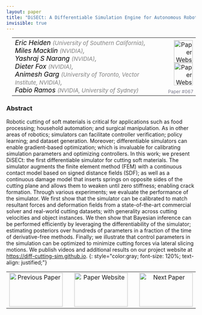 ```yaml
---
layout: paper
title: "DiSECt: A Differentiable Simulation Engine for Autonomous Robotic Cutting"
invisible: true
---
```

<table width = "95%" style="padding-left: 15px; margin-left: auto; margin-right: 10px;">
<tr><td style = "vertical-align: top; padding-right: 25px;" rowspan="2">
<span style="color:black; font-size: 110%;"><i>
Eric Heiden <span style="color:gray; font-size: 85%">(University of Southern California)</span><span style="color:gray; font-size: 100%">,</span><br>  Miles Macklin <span style="color:gray; font-size: 85%">(NVIDIA)</span><span style="color:gray; font-size: 100%">,</span><br>  Yashraj S Narang <span style="color:gray; font-size: 85%">(NVIDIA)</span><span style="color:gray; font-size: 100%">,</span><br>  Dieter Fox <span style="color:gray; font-size: 85%">(NVIDIA)</span><span style="color:gray; font-size: 100%">,</span><br>  Animesh Garg <span style="color:gray; font-size: 85%">(University of Toronto, Vector Institute, NVIDIA)</span><span style="color:gray; font-size: 100%">,</span><br>  Fabio Ramos <span style="color:gray; font-size: 85%">(NVIDIA, University of Sydney)</span>
</i></span>
</td>
<td style="text-align: right;"><a href="http://www.roboticsproceedings.org/rss17/p067.pdf"><img src="{{ site.baseurl }}/images/paper_link.png" alt="Paper Website" width = "50"  height = "60"/></a><br> <a href="https://diff-cutting-sim.github.io"><img src="{{ site.baseurl }}/images/website_link.png" alt="Paper Website" width = "50"  height = "60"/></a><br>    </td>
</tr>
<tr>
<td style="color:#777789; text-align:right; font-size: 75%; margin-right:10px;">Paper&nbsp;#067</td>
</tr>
</table>


### Abstract
Robotic cutting of soft materials is critical for applications such as food processing; household automation; and surgical manipulation. As in other areas of robotics; simulators can facilitate controller verification; policy learning; and dataset generation. Moreover; differentiable simulators can enable gradient-based optimization; which is invaluable for calibrating simulation parameters and optimizing controllers. In this work; we present DiSECt: the first differentiable simulator for cutting soft materials. The simulator augments the finite element method (FEM) with a continuous contact model based on signed distance fields (SDF); as well as a continuous damage model that inserts springs on opposite sides of the cutting plane and allows them to weaken until zero stiffness; enabling crack formation. Through various experiments; we evaluate the performance of the simulator. We first show that the simulator can be calibrated to match resultant forces and deformation fields from a state-of-the-art commercial solver and real-world cutting datasets; with generality across cutting velocities and object instances. We then show that Bayesian inference can be performed efficiently by leveraging the differentiability of the simulator; estimating posteriors over hundreds of parameters in a fraction of the time of derivative-free methods. Finally; we illustrate that control parameters in the simulation can be optimized to minimize cutting forces via lateral slicing motions. We publish videos and additional results on our project website at <a href="https://diff-cutting-sim.github.io">https://diff-cutting-sim.github.io</a>.
{: style="color:gray; font-size: 120%; text-align: justified;"}



<table width="100%">
 <tr>
    <td style="width: 30%; text-align: center;"><a href="{{ site.baseurl }}/program/papers/066/">
<img src="{{ site.baseurl }}/images/previous_icon.png"
       alt="Previous Paper" width = "142"  height = "90"/> 
</a> </td>
<td style="text-align: center;"><a href="{{ site.baseurl }}/program/papers">
<img src="{{ site.baseurl }}/images/overview_icon.png"
       alt="Paper Website" width = "142"  height = "90"/> 
</a> </td>
    <td style="width: 30%; text-align: center;"><a href="{{ site.baseurl }}/program/papers/068/">
    <img src="{{ site.baseurl }}/images/next_icon.png"
        alt="Next Paper" width = "142"  height = "90"/>
    </a></td>
</tr>
</table>